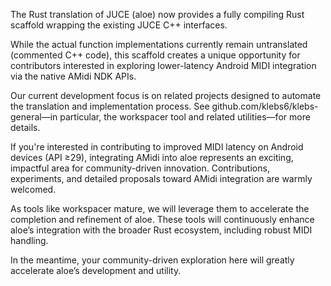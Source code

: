 The Rust translation of JUCE (aloe) now provides a fully compiling Rust scaffold wrapping the existing JUCE C++ interfaces.

While the actual function implementations currently remain untranslated (commented C++ code), this scaffold creates a unique opportunity for contributors interested in exploring lower-latency Android MIDI integration via the native AMidi NDK APIs.

Our current development focus is on related projects designed to automate the translation and implementation process. See github.com/klebs6/klebs-general—in particular, the workspacer tool and related utilities—for more details.

If you're interested in contributing to improved MIDI latency on Android devices (API ≥29), integrating AMidi into aloe represents an exciting, impactful area for community-driven innovation. Contributions, experiments, and detailed proposals toward AMidi integration are warmly welcomed.

As tools like workspacer mature, we will leverage them to accelerate the completion and refinement of aloe. These tools will continuously enhance aloe’s integration with the broader Rust ecosystem, including robust MIDI handling.

In the meantime, your community-driven exploration here will greatly accelerate aloe’s development and utility.
